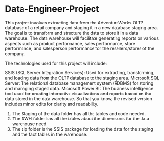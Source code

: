 # Data-Engineer-Project
This project involves extracting data from the AdventureWorks OLTP database of a retail company and staging
it in a new database staging area. The goal is to transform and structure the data to store it
in a data warehouse. The data warehouse will facilitate generating reports on various aspects such as
product performance, sales performance, store performance, and salesperson performance for the resellers/stores of the company.

The technologies used for this project will include:

SSIS (SQL Server Integration Services): Used for extracting, transforming, and loading data from the OLTP database to the staging area.
Microsoft SQL Server: The relational database management system (RDBMS) for storing and managing staged data.
Microsoft Power BI: The business intelligence tool used for creating interactive visualizations and reports based on the data stored in the data warehouse.
So that you know, the revised version includes minor edits for clarity and readability.

1. The Staging of the data folder has all the tables and code needed.
2. The DWH folder has all the tables about the dimensions for the data warehouse need.
3. The zip folder is the SSIS package for loading the data for the staging and the fact tables in the warehouse.




